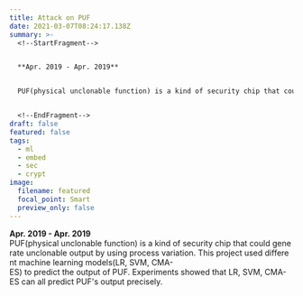 ```yaml
---
title: Attack on PUF
date: 2021-03-07T08:24:17.138Z
summary: >-
  <!--StartFragment-->


  **Apr. 2019 - Apr. 2019**


  PUF(physical unclonable function) is a kind of security chip that could generate unclonable output by using process variation. This project used different machine learning models(LR, SVM, CMA\-ES) to predict the output of PUF. Experiments showed that LR, SVM, CMA-ES can all predict PUF's output precisely.


  <!--EndFragment-->
draft: false
featured: false
tags:
  - ml
  - embed
  - sec
  - crypt
image:
  filename: featured
  focal_point: Smart
  preview_only: false
---
```

  **Apr. 2019 - Apr. 2019**
  PUF(physical unclonable function) is a kind of security chip that could generate unclonable output by using process variation. This project used different machine learning models(LR, SVM, CMA\-ES) to predict the output of PUF. Experiments showed that LR, SVM, CMA-ES can all predict PUF's output precisely.
